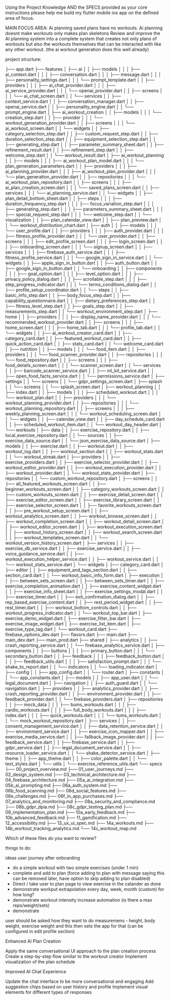 Using the Project Knowledge AND the SPECS provided as your core instructions please help me build my flutter mobile ios app on the defined area of focus. 

MAIN FOCUS AREA:
Ai planning saved plans have no workouts. 
Ai planning doesnt make workouts only makes plan skeletons
Review and improve the AI planning system into a complete system that creates not only plans of workouts but also the workouts themselves that can be interacted with like any other workout. (the ai workout generation does this well already)


project structure: 

├── app.dart
├── features
│   ├── ai
│   │   ├── models
│   │   │   ├── ai_context.dart
│   │   │   ├── conversation.dart
│   │   │   ├── message.dart
│   │   │   ├── personality_settings.dart
│   │   │   └── prompt_template.dart
│   │   ├── providers
│   │   │   ├── ai_chat_provider.dart
│   │   │   ├── ai_service_provider.dart
│   │   │   └── openai_provider.dart
│   │   ├── screens
│   │   │   └── ai_chat_screen.dart
│   │   └── services
│   │       ├── context_service.dart
│   │       ├── conversation_manager.dart
│   │       ├── openai_service.dart
│   │       ├── personality_engine.dart
│   │       └── prompt_engine.dart
│   ├── ai_workout_creation
│   │   ├── models
│   │   │   └── creation_step.dart
│   │   ├── provider
│   │   │   └── workout_generation_provider.dart
│   │   ├── screens
│   │   │   └── ai_workout_screen.dart
│   │   └── widgets
│   │       ├── category_selection_step.dart
│   │       ├── custom_request_step.dart
│   │       ├── duration_selection_step.dart
│   │       ├── equipment_selection_step.dart
│   │       ├── generating_step.dart
│   │       ├── parameter_summary_sheet.dart
│   │       ├── refinement_result.dart
│   │       ├── refinement_step.dart
│   │       ├── welcome_step.dart
│   │       └── workout_result.dart
│   ├── ai_workout_planning
│   │   ├── models
│   │   │   ├── ai_workout_plan_model.dart
│   │   │   └── plan_generation_parameters.dart
│   │   ├── providers
│   │   │   ├── ai_planning_provider.dart
│   │   │   ├── ai_workout_plan_provider.dart
│   │   │   └── plan_generation_provider.dart
│   │   ├── repositories
│   │   │   └── ai_workout_plan_repository.dart
│   │   ├── screens
│   │   │   ├── ai_plan_creation_screen.dart
│   │   │   └── saved_plans_screen.dart
│   │   ├── services
│   │   │   └── ai_planning_service.dart
│   │   └── widgets
│   │       ├── plan_detail_bottom_sheet.dart
│   │       ├── steps
│   │       │   ├── duration_frequency_step.dart
│   │       │   ├── focus_variation_step.dart
│   │       │   ├── generating_step.dart
│   │       │   ├── parameters_summary_sheet.dart
│   │       │   ├── special_request_step.dart
│   │       │   └── welcome_step.dart
│   │       └── visualization
│   │           ├── plan_calendar_view.dart
│   │           ├── plan_preview.dart
│   │           └── workout_distribution_chart.dart
│   ├── auth
│   │   ├── models
│   │   │   └── user_profile.dart
│   │   ├── providers
│   │   │   ├── auth_provider.dart
│   │   │   ├── fitness_profile_provider.dart
│   │   │   └── user_provider.dart
│   │   ├── screens
│   │   │   ├── edit_profile_screen.dart
│   │   │   ├── login_screen.dart
│   │   │   ├── onboarding_screen.dart
│   │   │   └── signup_screen.dart
│   │   ├── services
│   │   │   ├── firebase_auth_service.dart
│   │   │   ├── fitness_profile_service.dart
│   │   │   └── google_sign_in_service.dart
│   │   └── widgets
│   │       ├── apple_sign_in_button.dart
│   │       ├── auth_button.dart
│   │       ├── google_sign_in_button.dart
│   │       └── onboarding
│   │           ├── components
│   │           │   ├── goal_option.dart
│   │           │   ├── level_option.dart
│   │           │   ├── privacy_policy_dialog.dart
│   │           │   ├── scrollable_step.dart
│   │           │   ├── step_progress_indicator.dart
│   │           │   └── terms_conditions_dialog.dart
│   │           ├── profile_setup_coordinator.dart
│   │           └── steps
│   │               ├── basic_info_step.dart
│   │               ├── body_focus_step.dart
│   │               ├── capability_questionnaire.dart
│   │               ├── dietary_preferences_step.dart
│   │               ├── fitness_level_step.dart
│   │               ├── goals_step.dart
│   │               ├── measurements_step.dart
│   │               └── workout_environment_step.dart
│   ├── home
│   │   ├── providers
│   │   │   ├── display_name_provider.dart
│   │   │   └── recommended_workout_provider.dart
│   │   ├── screens
│   │   │   ├── home_screen.dart
│   │   │   ├── home_tab.dart
│   │   │   └── profile_tab.dart
│   │   └── widgets
│   │       ├── ai_workout_creator_card.dart
│   │       ├── category_card.dart
│   │       ├── featured_workout_card.dart
│   │       ├── quick_action_card.dart
│   │       ├── stats_card.dart
│   │       └── welcome_card.dart
│   ├── nutrition
│   │   ├── models
│   │   │   └── food_item.dart
│   │   ├── providers
│   │   │   └── food_scanner_provider.dart
│   │   ├── repositories
│   │   │   └── food_repository.dart
│   │   ├── screens
│   │   │   ├── food_details_screen.dart
│   │   │   └── scanner_screen.dart
│   │   └── services
│   │       ├── barcode_scanner_service.dart
│   │       ├── ml_kit_service.dart
│   │       ├── open_food_facts_service.dart
│   │       └── permissions_service.dart
│   ├── settings
│   │   └── screens
│   │       └── gdpr_settings_screen.dart
│   ├── splash
│   │   └── screens
│   │       └── splash_screen.dart
│   ├── workout_planning
│   │   ├── index.dart
│   │   ├── models
│   │   │   ├── scheduled_workout.dart
│   │   │   └── workout_plan.dart
│   │   ├── providers
│   │   │   └── workout_planning_provider.dart
│   │   ├── repositories
│   │   │   └── workout_planning_repository.dart
│   │   ├── screens
│   │   │   ├── weekly_planning_screen.dart
│   │   │   └── workout_scheduling_screen.dart
│   │   └── widgets
│   │       ├── calendar_view.dart
│   │       ├── day_schedule_card.dart
│   │       ├── scheduled_workout_item.dart
│   │       └── workout_day_header.dart
│   └── workouts
│       ├── data
│       │   ├── exercise_repository.dart
│       │   ├── local_exercise_repository.dart
│       │   └── sources
│       │       ├── exercise_data_source.dart
│       │       └── json_exercise_data_source.dart
│       ├── models
│       │   ├── exercise.dart
│       │   ├── workout.dart
│       │   ├── workout_log.dart
│       │   ├── workout_section.dart
│       │   ├── workout_stats.dart
│       │   └── workout_streak.dart
│       ├── providers
│       │   ├── exercise_providers.dart
│       │   ├── exercise_selector_provider.dart
│       │   ├── workout_editor_provider.dart
│       │   ├── workout_execution_provider.dart
│       │   ├── workout_provider.dart
│       │   └── workout_stats_provider.dart
│       ├── repositories
│       │   └── custom_workout_repository.dart
│       ├── screens
│       │   ├── all_featured_workouts_screen.dart
│       │   ├── beginner_workouts_screen.dart
│       │   ├── category_workouts_screen.dart
│       │   ├── custom_workouts_screen.dart
│       │   ├── exercise_detail_screen.dart
│       │   ├── exercise_editor_screen.dart
│       │   ├── exercise_library_screen.dart
│       │   ├── exercise_selector_screen.dart
│       │   ├── favorite_workouts_screen.dart
│       │   ├── pre_workout_setup_screen.dart
│       │   ├── workout_analytics_screen.dart
│       │   ├── workout_browse_screen.dart
│       │   ├── workout_completion_screen.dart
│       │   ├── workout_detail_screen.dart
│       │   ├── workout_editor_screen.dart
│       │   ├── workout_execution_screen.dart
│       │   ├── workout_history_screen.dart
│       │   ├── workout_search_screen.dart
│       │   ├── workout_templates_screen.dart
│       │   └── workout_version_history_screen.dart
│       ├── services
│       │   ├── exercise_db_service.dart
│       │   ├── exercise_service.dart
│       │   ├── voice_guidance_service.dart
│       │   ├── workout_execution_helper_service.dart
│       │   ├── workout_service.dart
│       │   └── workout_stats_service.dart
│       └── widgets
│           ├── category_card.dart
│           ├── editor
│           │   ├── equipment_and_tags_section.dart
│           │   ├── section_card.dart
│           │   └── workout_basic_info_form.dart
│           ├── execution
│           │   ├── between_sets_screen.dart
│           │   ├── between_sets_timer.dart
│           │   ├── exercise_completion_animation.dart
│           │   ├── exercise_content_widget.dart
│           │   ├── exercise_info_sheet.dart
│           │   ├── exercise_settings_modal.dart
│           │   ├── exercise_timer.dart
│           │   ├── exit_confirmation_dialog.dart
│           │   ├── rep_based_exercise_content.dart
│           │   ├── rest_period_widget.dart
│           │   ├── rest_timer.dart
│           │   ├── workout_bottom_controls.dart
│           │   ├── workout_progress_indicator.dart
│           │   └── workout_top_bar.dart
│           ├── exercise_demo_widget.dart
│           ├── exercise_filter_bar.dart
│           ├── exercise_image_widget.dart
│           ├── exercise_list_item.dart
│           ├── exercise_type_tag.dart
│           └── workout_card.dart
├── firebase_options_dev.dart
├── flavors.dart
├── main.dart
├── main_dev.dart
├── main_prod.dart
├── shared
│   ├── analytics
│   │   ├── crash_reporting_service.dart
│   │   └── firebase_analytics_service.dart
│   ├── components
│   │   ├── buttons
│   │   │   ├── primary_button.dart
│   │   │   └── secondary_button.dart
│   │   ├── feedback
│   │   │   ├── feedback_button.dart
│   │   │   ├── feedback_utils.dart
│   │   │   ├── satisfaction_prompt.dart
│   │   │   └── shake_to_report.dart
│   │   └── indicators
│   │       └── loading_indicator.dart
│   ├── config
│   │   ├── app_config.dart
│   │   └── router.dart
│   ├── constants
│   │   └── app_constants.dart
│   ├── models
│   │   ├── app_user.dart
│   │   └── legal_document.dart
│   ├── navigation
│   │   ├── auth_guard.dart
│   │   └── navigation.dart
│   ├── providers
│   │   ├── analytics_provider.dart
│   │   ├── crash_reporting_provider.dart
│   │   ├── environment_provider.dart
│   │   ├── feedback_provider.dart
│   │   └── firebase_providers.dart
│   ├── repositories
│   │   ├── mock_data
│   │   │   ├── bums_workouts.dart
│   │   │   ├── cardio_workouts.dart
│   │   │   ├── full_body_workouts.dart
│   │   │   ├── index.dart
│   │   │   ├── quick_workouts.dart
│   │   │   └── tums_workouts.dart
│   │   └── mock_workout_repository.dart
│   ├── services
│   │   ├── consent_management_service.dart
│   │   ├── data_retention_service.dart
│   │   ├── environment_service.dart
│   │   ├── exercise_icon_mapper.dart
│   │   ├── exercise_media_service.dart
│   │   ├── fallback_image_provider.dart
│   │   ├── feedback_service.dart
│   │   ├── firebase_service.dart
│   │   ├── gdpr_service.dart
│   │   ├── legal_document_service.dart
│   │   ├── resource_loader_service.dart
│   │   └── shake_detector_service.dart
│   ├── theme
│   │   ├── app_theme.dart
│   │   ├── color_palette.dart
│   │   └── text_styles.dart
│   └── utils
│       └── exercise_reference_utils.dart
└── specs
    ├── 00_project_overview.md
    ├── 01_user_journeys.md
    ├── 02_design_system.md
    ├── 03_technical_architecture.md
    ├── 04_firebase_architecture.md
    ├── 05a_ai_integration.md
    ├── 05b_ai_prompting.md
    ├── 06a_auth_system.md
    ├── 06b_food_scanning.md
    ├── 06d_social_features.md
    ├── 06e_challenges.md
    ├── 06f_in_app_purchases.md
    ├── 07_analytics_and_monitoring.md
    ├── 08a_security_and_compliance.md
    ├── 08b_gdpr_dpia.md
    ├── 08c_gdpr_testing_plan.md
    ├── 09_implementation_plan.md
    ├── 10a_early_feedback.md
    ├── 10b_advanced_feedback.md
    ├── 11_gamification.md
    ├── 12_accessibility.md
    ├── 13_ux_ui_spec.md
    ├── 14a_workouts.md
    ├── 14b_workout_tracking_analytics.md
    └── 14c_workout_map.md

Which of these files do you want to review? 


things to do: 


ideas
user journey after onboarding
- do a simple workout with two simple exercises (under 1 min)
- complete and add to plan (force adding to plan with message saying this can be removed later, have option to skip adding to plan disabled)
- Direct / take user to plan page to view exercise in the calander as done
- demonstrate workput extrapolation every day, week, month (custom) for how long?
- demonstrate workout intensity increase automation (is there a max reps/weight/sets)
- demonstrate

user should be asked how they want to do measuremens - height, body weight, exercise weight and this then sets the app for that (can be configured in edit profile section)


Enhanced AI Plan Creation

Apply the same conversational UI approach to the plan creation process
Create a step-by-step flow similar to the workout creator
Implement visualization of the plan schedule


Improved AI Chat Experience

Update the chat interface to be more conversational and engaging
Add suggestion chips based on user history and profile
Implement visual elements for different types of responses
